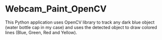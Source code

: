 # Webcam_Paint_OpenCV
This Python application uses OpenCV library to track any dark blue object (water bottle cap in my case) and uses the detected object to draw colored lines (Blue, Green, Red and Yellow).
